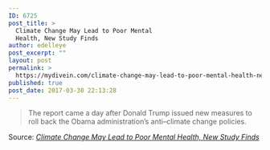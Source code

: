 ```yaml
---
ID: 6725
post_title: >
  Climate Change May Lead to Poor Mental
  Health, New Study Finds
author: edelleye
post_excerpt: ""
layout: post
permalink: >
  https://mydivein.com/climate-change-may-lead-to-poor-mental-health-new-study-finds/
published: true
post_date: 2017-03-30 22:13:28
---
```

<blockquote><a href="http://www.newsweek.com/climate-change-global-warming-mental-health-depression-577013"><img class="alignnone size-full" src="https://mydivein.com/wp-content/uploads/2017/03/rtrlvib-1.jpg" alt="" /></a>The report came a day after Donald Trump issued new measures to roll back the Obama administration’s anti–climate change policies.</blockquote>
Source: <em><a href="http://www.newsweek.com/climate-change-global-warming-mental-health-depression-577013">Climate Change May Lead to Poor Mental Health, New Study Finds</a></em>